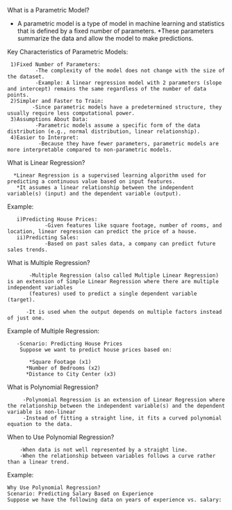 What is a Parametric Model?

 * A parametric model is a type of model in machine learning and statistics that is defined by a fixed number of parameters. 
 *These parameters summarize the data and allow the model to make predictions.

Key Characteristics of Parametric Models:

     1)Fixed Number of Parameters:
             -The complexity of the model does not change with the size of the dataset.
             -Example: A linear regression model with 2 parameters (slope and intercept) remains the same regardless of the number of data points.
     2)Simpler and Faster to Train:
            -Since parametric models have a predetermined structure, they usually require less computational power.
     3)Assumptions About Data:
             -Parametric models assume a specific form of the data distribution (e.g., normal distribution, linear relationship).
     4)Easier to Interpret:
              -Because they have fewer parameters, parametric models are more interpretable compared to non-parametric models.
What is Linear Regression?

      *Linear Regression is a supervised learning algorithm used for predicting a continuous value based on input features.
       *It assumes a linear relationship between the independent variable(s) (input) and the dependent variable (output).

Example:

       i)Predicting House Prices:
                -Given features like square footage, number of rooms, and location, linear regression can predict the price of a house.
       ii)Predicting Sales:
                -Based on past sales data, a company can predict future sales trends.

What is Multiple Regression?

           -Multiple Regression (also called Multiple Linear Regression) is an extension of Simple Linear Regression where there are multiple independent variables
           (features) used to predict a single dependent variable (target).

          -It is used when the output depends on multiple factors instead of just one.

Example of Multiple Regression:

       -Scenario: Predicting House Prices
        Suppose we want to predict house prices based on:

           *Square Footage (x1)
          *Number of Bedrooms (x2)
          *Distance to City Center (x3)

What is Polynomial Regression?

         -Polynomial Regression is an extension of Linear Regression where the relationship between the independent variable(s) and the dependent variable is non-linear
         -Instead of fitting a straight line, it fits a curved polynomial equation to the data.

When to Use Polynomial Regression?

        -When data is not well represented by a straight line.
        -When the relationship between variables follows a curve rather than a linear trend.

Example:

    Why Use Polynomial Regression?
    Scenario: Predicting Salary Based on Experience
    Suppose we have the following data on years of experience vs. salary:
